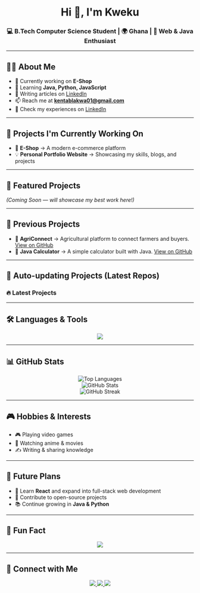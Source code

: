 <!-- Typing SVG Header 
[![Typing SVG](https://readme-typing-svg.herokuapp.com?font=Fira+Code&pause=1000&color=FF5733&center=true&vCenter=true&width=600&lines=Hi+%F0%9F%91%8B%2C+I'm+Kweku;Computer+Science+Student;Web+%26+Java+Developer;Always+Learning+New+Things)](https://git.io/typing-svg)-->

<h1 align="center">Hi 👋, I'm Kweku</h1>



<h3 align="center">💻 B.Tech Computer Science Student | 🌍 Ghana | 🚀 Web & Java Enthusiast</h3>

---

## 👨‍💻 About Me  
- 🔭 Currently working on **E-Shop**  
- 🌱 Learning **Java, Python, JavaScript**  
- 📝 Writing articles on [LinkedIn](https://www.linkedin.com/in/karkyun)  
- 📫 Reach me at **kentablakwa01@gmail.com**  
- 📄 Check my experiences on [LinkedIn](https://www.linkedin.com/in/karkyun)  

---

## 🚀 Projects I'm Currently Working On  
- 🛒 **E-Shop** → A modern e-commerce platform  
- 💡 **Personal Portfolio Website** → Showcasing my skills, blogs, and projects  
 

---

## 🌟 Featured Projects  
*(Coming Soon — will showcase my best work here!)*  

---

## 📂 Previous Projects  
- 🌱 **AgriConnect** → Agricultural platform to connect farmers and buyers. [View on GitHub](https://github.com/KarkYun/Agri_Connect)  
- 🧮 **Java Calculator** → A simple calculator built with Java. [View on GitHub](https://github.com/KarkYun/Calculator)  


---

## 🔄 Auto-updating Projects (Latest Repos)  
<!-- This section will auto-update using GitHub Actions -->
### 🔥 Latest Projects  
<!--START_SECTION:projects-->
<!-- Projects will be automatically inserted here -->
<!--END_SECTION:projects-->

---

## 🛠️ Languages & Tools  
<p align="center">
  <img src="https://skillicons.dev/icons?i=java,python,cpp,php,js,html,css,sass,mysql,dotnet,ai,ps" />
</p>  

---

## 📊 GitHub Stats  
<p align="center">
  <img src="https://github-readme-stats.vercel.app/api/top-langs?username=karkyun&show_icons=true&layout=compact&theme=radical" alt="Top Languages" />
  <br/>
  <img src="https://github-readme-stats.vercel.app/api?username=karkyun&show_icons=true&theme=radical" alt="GitHub Stats" />
  <br/>
  <img src="https://github-readme-streak-stats.herokuapp.com?user=karkyun&theme=radical" alt="GitHub Streak" />
</p>  

---

## 🎮 Hobbies & Interests  
- 🎮 Playing video games  
- 🍿 Watching anime & movies  
- ✍️ Writing & sharing knowledge  

---

## 🎯 Future Plans  
- 🚀 Learn **React** and expand into full-stack web development  
- 🤝 Contribute to open-source projects  
- 📚 Continue growing in **Java & Python**  

---

## 🎉 Fun Fact  
<p align="center">
  <img src="https://img.shields.io/badge/Fun%20Fact-Coffee%20was%20discovered%20by%20goats-ff69b4?style=for-the-badge" />
</p>  

---

## 🤝 Connect with Me  
<p align="center">
<a href="https://twitter.com/karkyun" target="_blank">
  <img src="https://img.shields.io/badge/Twitter-@karkyun-1DA1F2?style=for-the-badge&logo=twitter&logoColor=white" />
</a>  
<a href="https://linkedin.com/in/karkyun" target="_blank">
  <img src="https://img.shields.io/badge/LinkedIn-karkyun-0077B5?style=for-the-badge&logo=linkedin&logoColor=white" />
</a>  
<a href="https://wa.me/233241573153" target="_blank">
  <img src="https://img.shields.io/badge/WhatsApp-+233241573153-25D366?style=for-the-badge&logo=whatsapp&logoColor=white" />
</a>
</p>
